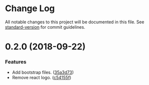 # Change Log

All notable changes to this project will be documented in this file. See [standard-version](https://github.com/conventional-changelog/standard-version) for commit guidelines.

<a name="0.2.0"></a>
# 0.2.0 (2018-09-22)


### Features

* Add bootstrap files. ([35a3d73](https://github.com/tiagoinacio/email-snippets/commit/35a3d73))
* Remove react logo. ([c54155f](https://github.com/tiagoinacio/email-snippets/commit/c54155f))
